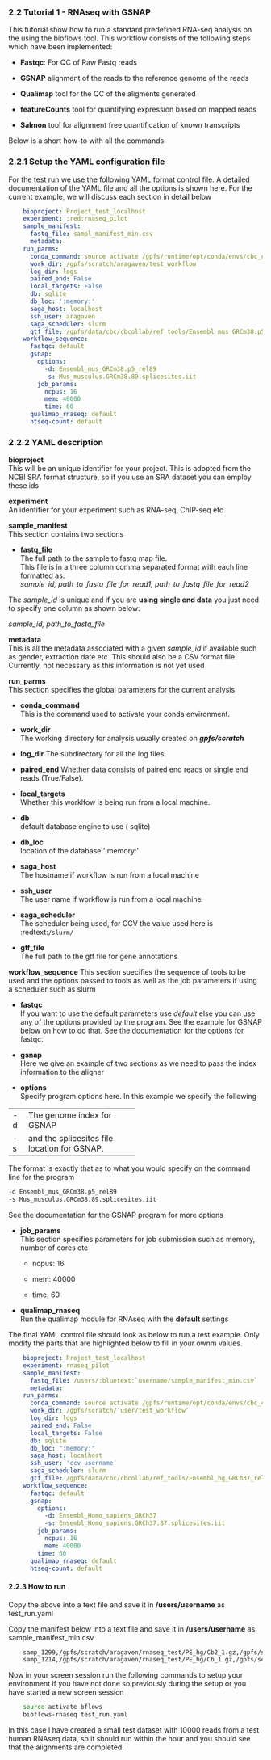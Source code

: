 
### 2.2 Tutorial 1 - RNAseq with GSNAP

This tutorial show how to run a standard predefined RNA-seq analysis on
the using the bioflows tool. This workflow
consists of the following steps which have been implemented:

- **Fastqc**: For QC of Raw Fastq reads

- **GSNAP** alignment of the reads to the reference genome of the reads

- **Qualimap** tool for the QC of the aligments generated

- **featureCounts** tool for quantifying expression based on mapped reads

- **Salmon** tool for alignment free quantification of known transcripts

Below is a short how-to with all the commands


### 2.2.1 Setup the YAML configuration file

For the test run we use the following YAML format control file. A
detailed documentation of the YAML file and all the options is shown
here. For the current example, we will discuss each section in detail  below

```yaml
    bioproject: Project_test_localhost
    experiment: :red:rnaseq_pilot
    sample_manifest:
      fastq_file: sampl_manifest_min.csv
      metadata:
    run_parms:
      conda_command: source activate /gpfs/runtime/opt/conda/envs/cbc_conda_test
      work_dir: /gpfs/scratch/aragaven/test_workflow
      log_dir: logs
      paired_end: False
      local_targets: False
      db: sqlite
      db_loc: ':memory:'
      saga_host: localhost
      ssh_user: aragaven
      saga_scheduler: slurm
      gtf_file: /gpfs/data/cbc/cbcollab/ref_tools/Ensembl_mus_GRCm38.p5_rel89/Mus_musculus.GRCm38.89.gtf
    workflow_sequence:
      fastqc: default
      gsnap:
        options:
          -d: Ensembl_mus_GRCm38.p5_rel89
          -s: Mus_musculus.GRCm38.89.splicesites.iit
        job_params:
          ncpus: 16
          mem: 40000
          time: 60
      qualimap_rnaseq: default
      htseq-count: default
```

### 2.2.2 YAML description

**bioproject**  
This will be an unique identifier for your project.
    This is adopted from the NCBI SRA format structure, so if you use an
    SRA dataset you can employ these ids

**experiment**  
    An identifier for your experiment such as RNA-seq,
    ChIP-seq etc

**sample\_manifest**  
    This section contains two sections

- **fastq\_file**  
The full path to the sample to fastq map file.  
This file is in a three column comma separated format with each line formatted as:  
*sample\_id, path\_to\_fastq\_file\_for\_read1, path\_to\_fastq\_file\_for\_read2*  

The *sample\_id* is unique and if you are **using single end data** you just need
to specify one column as shown below:

*sample\_id, path\_to\_fastq\_file*

**metadata**  
        This is all the metadata associated with a given
        *sample\_id* if available such as gender, extraction date etc. This
        should also be a CSV format file. Currently, not necessary as this
        information is not yet used

**run\_parms**  
    This section specifies the global parameters for the
    current analysis

- **conda\_command**  
  This is the command used to activate your conda environment.

- **work\_dir**  
The working directory for analysis usually created on  ***gpfs/scratch***

- **log\_dir**
The subdirectory for all the log files.

- **paired\_end**
Whether data consists of paired end reads or single end reads (True/False).

- **local\_targets**  
Whether this worklfow is being run from a local machine.

- **db**  
default database engine to use ( sqlite)

- **db\_loc**  
location of the database ':memory:'

- **saga\_host**  
The hostname if workflow is run from a local machine

- **ssh\_user**  
The user name if workflow is run from a local machine

- **saga\_scheduler**  
The scheduler being used, for CCV the value used here is :redtext:`/slurm/`

- **gtf\_file**  
The full path to the gtf file for gene annotations

**workflow\_sequence**
    This section specifies the sequence of tools to
    be used and the options passed to tools as well as the job parameters
    if using a scheduler such as slurm

- **fastqc**  
If you want to use the default parameters use *default* else you can use any of the options provided by the
program. See  the example for GSNAP below on how to do
that. See the documentation for the options for fastqc.

- **gsnap**  
Here we give an example of two sections as we need to
pass the index information to the aligner

 + **options**  
 Specify program options here. In this example we
 specify the following    
 <table style="width:50%">
   <tr>
     <td>-d</td>
     <td>The genome index for GSNAP</td>
   </tr>
   <tr>
     <td>-s</td>
     <td>and the splicesites file location for GSNAP.</td>
   </tr>
   </table>
   The format is exactly that as to what you would specify on the command line for the program

   ```bash
-d Ensembl_mus_GRCm38.p5_rel89
-s Mus_musculus.GRCm38.89.splicesites.iit
```
See the documentation for the GSNAP program for more options

- **job\_params**  
This section specifies parameters for job submission such as memory, number of cores etc
    - ncpus: 16

    - mem: 40000

    - time: 60

- **qualimap\_rnaseq**  
Run the qualimap module for RNAseq with the **default** settings


The final YAML control file should look as below to run a test example. Only modify the parts
that are highlighted below to fill in your ownm values.

```yaml
    bioproject: Project_test_localhost
    experiment: rnaseq_pilot
    sample_manifest:
      fastq_file: /users/:bluetext:`username/sample_manifest_min.csv`
      metadata:
    run_parms:
      conda_command: source activate /gpfs/runtime/opt/conda/envs/cbc_conda_test
      work_dir: /gpfs/scratch/'user/test_workflow'
      log_dir: logs
      paired_end: False
      local_targets: False
      db: sqlite
      db_loc: ":memory:"
      saga_host: localhost
      ssh_user: 'ccv username'
      saga_scheduler: slurm
      gtf_file: /gpfs/data/cbc/cbcollab/ref_tools/Ensembl_hg_GRCh37_rel87/Homo_sapiens.GRCh37.87.gtf
    workflow_sequence:
      fastqc: default
      gsnap:
        options:
          -d: Ensembl_Homo_sapiens_GRCh37
          -s: Ensembl_Homo_sapiens.GRCh37.87.splicesites.iit
        job_params:
          ncpus: 16
          mem: 40000
    	time: 60
      qualimap_rnaseq: default
      htseq-count: default
```

#### 2.2.3 How to run


Copy the above into a text file and save it in **/users/username** as
test\_run.yaml

Copy the manifest below into a text file and save it in
**/users/username** as sample\_manifest\_min.csv

```bash
    samp_1299,/gpfs/scratch/aragaven/rnaseq_test/PE_hg/Cb2_1.gz,/gpfs/scratch/aragaven/rnaseq_test/PE_hg/Cb2_2.gz
    samp_1214,/gpfs/scratch/aragaven/rnaseq_test/PE_hg/Cb_1.gz,/gpfs/scratch/aragaven/rnaseq_test/PE_hg/Cb_2.gz
```

Now in your screen session run the following commands to setup your
environment if you have not done so previously during the setup or you
have started a new screen session

```bash
    source activate bflows
    bioflows-rnaseq test_run.yaml
```
In this case I have created a small test dataset with 10000 reads from a
test human RNAseq data, so it should run within the hour and you should
see that the alignments are completed.
